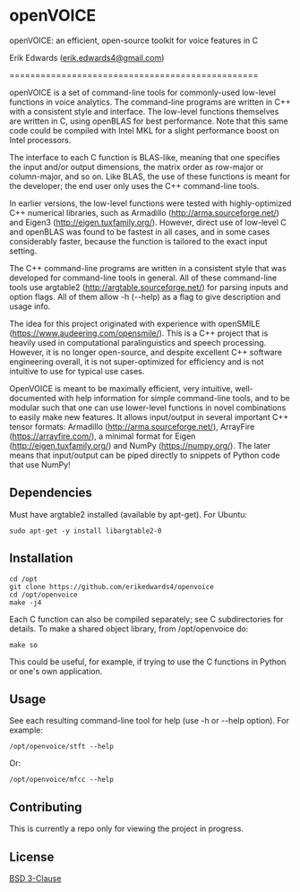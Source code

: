 # openVOICE

openVOICE: an efficient, open-source toolkit for voice features in C

Erik Edwards (erik.edwards4@gmail.com)

================================================

openVOICE is a set of command-line tools for commonly-used low-level functions in voice analytics.
The command-line programs are written in C++ with a consistent style and interface.
The low-level functions themselves are written in C, using openBLAS for best performance.
Note that this same code could be compiled with Intel MKL for a slight performance boost on Intel processors.

The interface to each C function is BLAS-like, meaning that one specifies the input and/or output dimensions,
the matrix order as row-major or column-major, and so on. Like BLAS, the use of these functions is
meant for the developer; the end user only uses the C++ command-line tools.

In earlier versions, the low-level functions were tested with highly-optimized C++ numerical libraries,
such as Armadillo (http://arma.sourceforge.net/) and Eigen3 (http://eigen.tuxfamily.org/).
However, direct use of low-level C and openBLAS was found to be fastest in all cases,
and in some cases considerably faster, because the function is tailored to the exact input setting.

The C++ command-line programs are written in a consistent style that was developed for command-line tools in general.
All of these command-line tools use argtable2 (http://argtable.sourceforge.net/) for parsing
inputs and option flags. All of them allow -h (--help) as a flag to give description and usage info.

The idea for this project originated with experience with openSMILE (https://www.audeering.com/opensmile/).
This is a C++ project that is heavily used in computational paralinguistics and speech processing.
However, it is no longer open-source, and despite excellent C++ software engineering overall,
it is not super-optimized for efficiency and is not intuitive to use for typical use cases.

OpenVOICE is meant to be maximally efficient, very intuitive, well-documented with help information for
simple command-line tools, and to be modular such that one can use lower-level functions in novel
combinations to easily make new features. It allows input/output in several important C++ tensor formats:
Armadillo (http://arma.sourceforge.net/), ArrayFire (https://arrayfire.com/), a minimal format
for Eigen (http://eigen.tuxfamily.org/) and NumPy (https://numpy.org/).
The later means that input/output can be piped directly to snippets of Python code that use NumPy!


## Dependencies
Must have argtable2 installed (available by apt-get). For Ubuntu:
```
sudo apt-get -y install libargtable2-0
```


## Installation
```
cd /opt
git clone https://github.com/erikedwards4/openvoice
cd /opt/openvoice
make -j4
```

Each C function can also be compiled separately; see C subdirectories for details.
To make a shared object library, from /opt/openvoice do:
```
make so
```
This could be useful, for example, if trying to use the C functions in Python or one's own application.


## Usage
See each resulting command-line tool for help (use -h or --help option).
For example:
```
/opt/openvoice/stft --help
```
Or:
```
/opt/openvoice/mfcc --help
```


## Contributing
This is currently a repo only for viewing the project in progress.


## License
[BSD 3-Clause](https://choosealicense.com/licenses/bsd-3-clause/)

